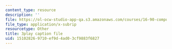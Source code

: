 ```yaml
---
content_type: resource
description: ''
file: https://ol-ocw-studio-app-qa.s3.amazonaws.com/courses/16-90-computational-methods-in-aerospace-engineering-spring-2014/151028269710ef9d4ad03cf9883f6827_5sq9vxCG_dQ.srt
file_type: application/x-subrip
resourcetype: Other
title: 3play caption file
uid: 15102826-9710-ef9d-4ad0-3cf9883f6827
---
```

